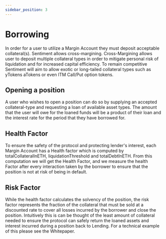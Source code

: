 ```yaml
---
sidebar_position: 3
---
```


# Borrowing

In order for a user to utilize a Margin Account they must deposit acceptable 
collateral(s). Sentiment allows cross-margining. Cross-Margining allows user 
to deposit multiple collateral types in order to mitigate personal risk of 
liquidation and for increased capital efficiency. To remain competitive 
Sentiment will aim to allow exotic or long-tailed collateral types such as 
yTokens aTokens or even ITM Call/Put option tokens.

## Opening a position

A user who wishes to open a position can do so by supplying an accepted 
collateral-type and requesting a loan of available asset types. The amount 
that the user will owe for the loaned funds will be a product of their loan 
and the interest rate for the period that they have borrowed for. 

## Health Factor

To ensure the safety of the protocol and protecting lender's interest, each 
Margin Account has a Health factor which is computed by totalCollateralInETH, 
liquidationThreshold and totalDebtInETH. From this computation we will get the 
Health Factor, and we measure the health Factor after every interaction taken 
by the borrower to ensure that the position is not at risk of being in default.

## Risk Factor

While the health factor calculates the solvency of the position, the risk 
factor represents the fraction of the collateral that must be sold at a 
discounted rate to cover all losses incurred by the borrower and close the 
position. Intuitively this is can be thought of the least amount of collateral 
needed to ensure the protocol can safely return the loaned assets and interest 
incurred during a position back to Lending. For a technical example of this 
please see the Whitepaper.